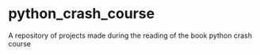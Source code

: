 # python_crash_course
A repository of projects made during the reading of the book python crash course
